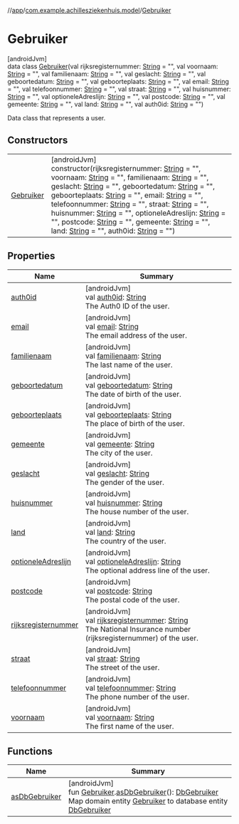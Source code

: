 //[app](../../../index.md)/[com.example.achillesziekenhuis.model](../index.md)/[Gebruiker](index.md)

# Gebruiker

[androidJvm]\
data class [Gebruiker](index.md)(val rijksregisternummer: [String](https://kotlinlang.org/api/latest/jvm/stdlib/kotlin/-string/index.html) = &quot;&quot;, val voornaam: [String](https://kotlinlang.org/api/latest/jvm/stdlib/kotlin/-string/index.html) = &quot;&quot;, val familienaam: [String](https://kotlinlang.org/api/latest/jvm/stdlib/kotlin/-string/index.html) = &quot;&quot;, val geslacht: [String](https://kotlinlang.org/api/latest/jvm/stdlib/kotlin/-string/index.html) = &quot;&quot;, val geboortedatum: [String](https://kotlinlang.org/api/latest/jvm/stdlib/kotlin/-string/index.html) = &quot;&quot;, val geboorteplaats: [String](https://kotlinlang.org/api/latest/jvm/stdlib/kotlin/-string/index.html) = &quot;&quot;, val email: [String](https://kotlinlang.org/api/latest/jvm/stdlib/kotlin/-string/index.html) = &quot;&quot;, val telefoonnummer: [String](https://kotlinlang.org/api/latest/jvm/stdlib/kotlin/-string/index.html) = &quot;&quot;, val straat: [String](https://kotlinlang.org/api/latest/jvm/stdlib/kotlin/-string/index.html) = &quot;&quot;, val huisnummer: [String](https://kotlinlang.org/api/latest/jvm/stdlib/kotlin/-string/index.html) = &quot;&quot;, val optioneleAdreslijn: [String](https://kotlinlang.org/api/latest/jvm/stdlib/kotlin/-string/index.html) = &quot;&quot;, val postcode: [String](https://kotlinlang.org/api/latest/jvm/stdlib/kotlin/-string/index.html) = &quot;&quot;, val gemeente: [String](https://kotlinlang.org/api/latest/jvm/stdlib/kotlin/-string/index.html) = &quot;&quot;, val land: [String](https://kotlinlang.org/api/latest/jvm/stdlib/kotlin/-string/index.html) = &quot;&quot;, val auth0id: [String](https://kotlinlang.org/api/latest/jvm/stdlib/kotlin/-string/index.html) = &quot;&quot;)

Data class that represents a user.

## Constructors

| | |
|---|---|
| [Gebruiker](-gebruiker.md) | [androidJvm]<br>constructor(rijksregisternummer: [String](https://kotlinlang.org/api/latest/jvm/stdlib/kotlin/-string/index.html) = &quot;&quot;, voornaam: [String](https://kotlinlang.org/api/latest/jvm/stdlib/kotlin/-string/index.html) = &quot;&quot;, familienaam: [String](https://kotlinlang.org/api/latest/jvm/stdlib/kotlin/-string/index.html) = &quot;&quot;, geslacht: [String](https://kotlinlang.org/api/latest/jvm/stdlib/kotlin/-string/index.html) = &quot;&quot;, geboortedatum: [String](https://kotlinlang.org/api/latest/jvm/stdlib/kotlin/-string/index.html) = &quot;&quot;, geboorteplaats: [String](https://kotlinlang.org/api/latest/jvm/stdlib/kotlin/-string/index.html) = &quot;&quot;, email: [String](https://kotlinlang.org/api/latest/jvm/stdlib/kotlin/-string/index.html) = &quot;&quot;, telefoonnummer: [String](https://kotlinlang.org/api/latest/jvm/stdlib/kotlin/-string/index.html) = &quot;&quot;, straat: [String](https://kotlinlang.org/api/latest/jvm/stdlib/kotlin/-string/index.html) = &quot;&quot;, huisnummer: [String](https://kotlinlang.org/api/latest/jvm/stdlib/kotlin/-string/index.html) = &quot;&quot;, optioneleAdreslijn: [String](https://kotlinlang.org/api/latest/jvm/stdlib/kotlin/-string/index.html) = &quot;&quot;, postcode: [String](https://kotlinlang.org/api/latest/jvm/stdlib/kotlin/-string/index.html) = &quot;&quot;, gemeente: [String](https://kotlinlang.org/api/latest/jvm/stdlib/kotlin/-string/index.html) = &quot;&quot;, land: [String](https://kotlinlang.org/api/latest/jvm/stdlib/kotlin/-string/index.html) = &quot;&quot;, auth0id: [String](https://kotlinlang.org/api/latest/jvm/stdlib/kotlin/-string/index.html) = &quot;&quot;) |

## Properties

| Name | Summary |
|---|---|
| [auth0id](auth0id.md) | [androidJvm]<br>val [auth0id](auth0id.md): [String](https://kotlinlang.org/api/latest/jvm/stdlib/kotlin/-string/index.html)<br>The Auth0 ID of the user. |
| [email](email.md) | [androidJvm]<br>val [email](email.md): [String](https://kotlinlang.org/api/latest/jvm/stdlib/kotlin/-string/index.html)<br>The email address of the user. |
| [familienaam](familienaam.md) | [androidJvm]<br>val [familienaam](familienaam.md): [String](https://kotlinlang.org/api/latest/jvm/stdlib/kotlin/-string/index.html)<br>The last name of the user. |
| [geboortedatum](geboortedatum.md) | [androidJvm]<br>val [geboortedatum](geboortedatum.md): [String](https://kotlinlang.org/api/latest/jvm/stdlib/kotlin/-string/index.html)<br>The date of birth of the user. |
| [geboorteplaats](geboorteplaats.md) | [androidJvm]<br>val [geboorteplaats](geboorteplaats.md): [String](https://kotlinlang.org/api/latest/jvm/stdlib/kotlin/-string/index.html)<br>The place of birth of the user. |
| [gemeente](gemeente.md) | [androidJvm]<br>val [gemeente](gemeente.md): [String](https://kotlinlang.org/api/latest/jvm/stdlib/kotlin/-string/index.html)<br>The city of the user. |
| [geslacht](geslacht.md) | [androidJvm]<br>val [geslacht](geslacht.md): [String](https://kotlinlang.org/api/latest/jvm/stdlib/kotlin/-string/index.html)<br>The gender of the user. |
| [huisnummer](huisnummer.md) | [androidJvm]<br>val [huisnummer](huisnummer.md): [String](https://kotlinlang.org/api/latest/jvm/stdlib/kotlin/-string/index.html)<br>The house number of the user. |
| [land](land.md) | [androidJvm]<br>val [land](land.md): [String](https://kotlinlang.org/api/latest/jvm/stdlib/kotlin/-string/index.html)<br>The country of the user. |
| [optioneleAdreslijn](optionele-adreslijn.md) | [androidJvm]<br>val [optioneleAdreslijn](optionele-adreslijn.md): [String](https://kotlinlang.org/api/latest/jvm/stdlib/kotlin/-string/index.html)<br>The optional address line of the user. |
| [postcode](postcode.md) | [androidJvm]<br>val [postcode](postcode.md): [String](https://kotlinlang.org/api/latest/jvm/stdlib/kotlin/-string/index.html)<br>The postal code of the user. |
| [rijksregisternummer](rijksregisternummer.md) | [androidJvm]<br>val [rijksregisternummer](rijksregisternummer.md): [String](https://kotlinlang.org/api/latest/jvm/stdlib/kotlin/-string/index.html)<br>The National Insurance number (rijksregisternummer) of the user. |
| [straat](straat.md) | [androidJvm]<br>val [straat](straat.md): [String](https://kotlinlang.org/api/latest/jvm/stdlib/kotlin/-string/index.html)<br>The street of the user. |
| [telefoonnummer](telefoonnummer.md) | [androidJvm]<br>val [telefoonnummer](telefoonnummer.md): [String](https://kotlinlang.org/api/latest/jvm/stdlib/kotlin/-string/index.html)<br>The phone number of the user. |
| [voornaam](voornaam.md) | [androidJvm]<br>val [voornaam](voornaam.md): [String](https://kotlinlang.org/api/latest/jvm/stdlib/kotlin/-string/index.html)<br>The first name of the user. |

## Functions

| Name | Summary |
|---|---|
| [asDbGebruiker](../../com.example.achillesziekenhuis.data.database/as-db-gebruiker.md) | [androidJvm]<br>fun [Gebruiker](index.md).[asDbGebruiker](../../com.example.achillesziekenhuis.data.database/as-db-gebruiker.md)(): [DbGebruiker](../../com.example.achillesziekenhuis.data.database/-db-gebruiker/index.md)<br>Map domain entity [Gebruiker](index.md) to database entity [DbGebruiker](../../com.example.achillesziekenhuis.data.database/-db-gebruiker/index.md) |
